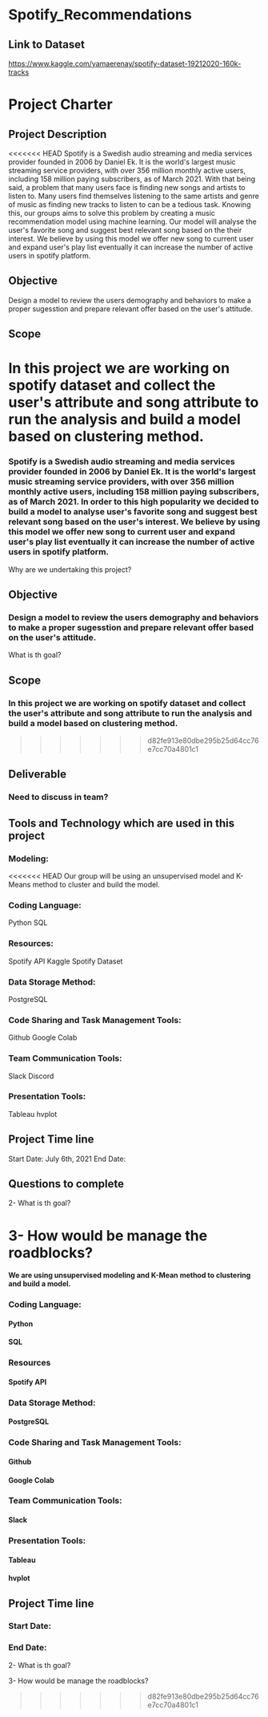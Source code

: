 # Spotify_Recommendations

## Link to Dataset
https://www.kaggle.com/yamaerenay/spotify-dataset-19212020-160k-tracks


# Project Charter
## Project Description
<<<<<<< HEAD
Spotify is a Swedish audio streaming and media services provider founded in 2006 by Daniel Ek. It is the world's largest music streaming service providers, with over 356 million monthly active users, including 158 million paying subscribers, as of March 2021. 
With that being said, a problem that many users face is finding new songs and artists to listen to. Many users find themselves listening to the same artists and genre of music as finding new tracks to listen to can be a tedious task. Knowing this, our groups aims to solve this problem by creating a music recommendation model using machine learning. Our model will analyse the user's favorite song and suggest best relevant song based on the their interest. We believe by using this model we offer new song to current user and expand user's play list eventually it can increase the number of active users in spotify platform.

## Objective
Design a model to review the users demography and behaviors to make a proper sugesstion and prepare relevant offer based on the user's attitude.

## Scope
In this project we are working on spotify dataset and collect the user's attribute and song attribute to run the analysis and build a model based on clustering method.
=======
### Spotify is a Swedish audio streaming and media services provider founded in 2006 by Daniel Ek. It is the world's largest music streaming service providers, with over 356 million monthly active users, including 158 million paying subscribers, as of March 2021. In order to this high popularity we decided to build a model to analyse user's favorite song and suggest best relevant song based on the user's interest. We believe by using this model we offer new song to current user and expand user's play list eventually it can increase the number of active users in spotify platform.
Why are we undertaking this project?


## Objective
### Design a model to review the users demography and behaviors to make a proper sugesstion and prepare relevant offer based on the user's attitude.
What is th goal?

## Scope
### In this project we are working on spotify dataset and collect the user's attribute and song attribute to run the analysis and build a model based on clustering method.
>>>>>>> d82fe913e80dbe295b25d64cc76e7cc70a4801c1

## Deliverable
### Need to discuss in team?

## Tools and Technology which are used in this project
### Modeling:
<<<<<<< HEAD
Our group will be using an unsupervised model and K-Means method to cluster and build the model.
### Coding Language:
Python
SQL
### Resources:
Spotify API
Kaggle Spotify Dataset
### Data Storage Method:
PostgreSQL
### Code Sharing and Task Management Tools:
Github
Google Colab
### Team Communication Tools:
Slack
Discord
### Presentation Tools:
Tableau
hvplot

## Project Time line
Start Date: July 6th, 2021
End Date:

## Questions to complete
2- What is th goal?

3- How would be manage the roadblocks?
=======
#### We are using unsupervised modeling and K-Mean method to clustering and build a model.
### Coding Language:
#### Python
#### SQL
### Resources
#### Spotify API
### Data Storage Method:
#### PostgreSQL
### Code Sharing and Task Management Tools:
#### Github
#### Google Colab
### Team Communication Tools:
#### Slack
### Presentation Tools:
#### Tableau
#### hvplot

## Project Time line
### Start Date:
### End Date:


2- What is th goal?

3- How would be manage the roadblocks?
>>>>>>> d82fe913e80dbe295b25d64cc76e7cc70a4801c1
